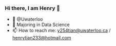 ### Hi there, I am Henry 👋
- 🌱 @Uwaterloo
- 🔭 Majoring in Data Science
- 📫 How to reach me: y254tian@uwaterloo.ca / henrytian233@hotmail.com
